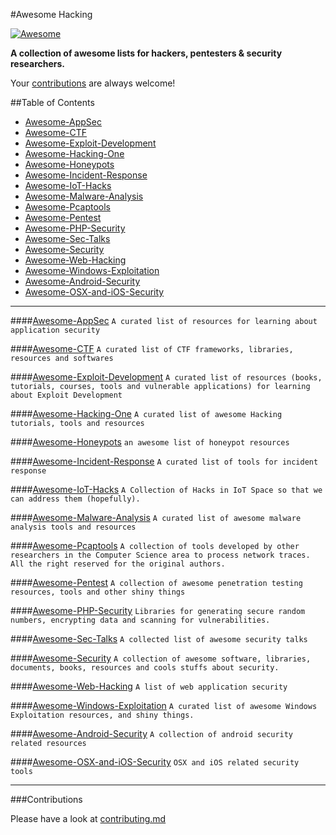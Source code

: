 #Awesome Hacking

[![Awesome](https://cdn.rawgit.com/sindresorhus/awesome/d7305f38d29fed78fa85652e3a63e154dd8e8829/media/badge.svg)](https://github.com/sindresorhus/awesome)

**A collection of awesome lists for hackers, pentesters & security researchers.**

Your [contributions](contributing.md) are always welcome!

##Table of Contents

- [Awesome-AppSec](#awesome-appsec)
- [Awesome-CTF](#awesome-ctf)
- [Awesome-Exploit-Development](#awesome-exploit-development)
- [Awesome-Hacking-One](#awesome-hacking-one)
- [Awesome-Honeypots](#awesome-honeypots)
- [Awesome-Incident-Response](#awesome-incident-response)
- [Awesome-IoT-Hacks](#awesome-iot-hacks)
- [Awesome-Malware-Analysis](#awesome-malware-analysis)
- [Awesome-Pcaptools](#awesome-pcaptools)
- [Awesome-Pentest](#awesome-pentest)
- [Awesome-PHP-Security](#awesome-php-security)
- [Awesome-Sec-Talks](#awesome-sec-talks)
- [Awesome-Security](#awesome-security)
- [Awesome-Web-Hacking](#awesome-web-hacking)
- [Awesome-Windows-Exploitation](#awesome-windows-exploitation)
- [Awesome-Android-Security](#awesome-android-security)
- [Awesome-OSX-and-iOS-Security](#awesome-osx-and-ios-security)

---

####[Awesome-AppSec](https://github.com/paragonie/awesome-appsec)
`A curated list of resources for learning about application security`

####[Awesome-CTF](https://github.com/apsdehal/awesome-ctf)
`A curated list of CTF frameworks, libraries, resources and softwares`

####[Awesome-Exploit-Development](https://github.com/FabioBaroni/awesome-exploit-development)
`A curated list of resources (books, tutorials, courses, tools and vulnerable applications) for learning about Exploit Development`

####[Awesome-Hacking-One](https://github.com/carpedm20/awesome-hacking)
`A curated list of awesome Hacking tutorials, tools and resources`

####[Awesome-Honeypots](https://github.com/paralax/awesome-honeypots)
`an awesome list of honeypot resources`

####[Awesome-Incident-Response](https://github.com/meirwah/awesome-incident-response)
`A curated list of tools for incident response`

####[Awesome-IoT-Hacks](https://github.com/nebgnahz/awesome-iot-hacks)
`A Collection of Hacks in IoT Space so that we can address them (hopefully).`

####[Awesome-Malware-Analysis](https://github.com/rshipp/awesome-malware-analysis)
`A curated list of awesome malware analysis tools and resources`

####[Awesome-Pcaptools](https://github.com/caesar0301/awesome-pcaptools)
`A collection of tools developed by other researchers in the Computer Science area to process network traces. All the right reserved for the original authors.`

####[Awesome-Pentest](https://github.com/enaqx/awesome-pentest)
`A collection of awesome penetration testing resources, tools and other shiny things`

####[Awesome-PHP-Security](https://github.com/ziadoz/awesome-php#security)
`Libraries for generating secure random numbers, encrypting data and scanning for vulnerabilities.`

####[Awesome-Sec-Talks](https://github.com/PaulSec/awesome-sec-talks)
`A collected list of awesome security talks`

####[Awesome-Security](https://github.com/sbilly/awesome-security)
`A collection of awesome software, libraries, documents, books, resources and cools stuffs about security.`

####[Awesome-Web-Hacking](https://github.com/infoslack/awesome-web-hacking)
`A list of web application security`

####[Awesome-Windows-Exploitation](https://github.com/gavz/awesome-windows-exploitation)
`A curated list of awesome Windows Exploitation resources, and shiny things.`

####[Awesome-Android-Security](https://github.com/ashishb/android-security-awesome)
`A collection of android security related resources`

####[Awesome-OSX-and-iOS-Security](https://github.com/ashishb/osx-and-ios-security-awesome)
`OSX and iOS related security tools`


---

###Contributions

Please have a look at [contributing.md](contributing.md)
